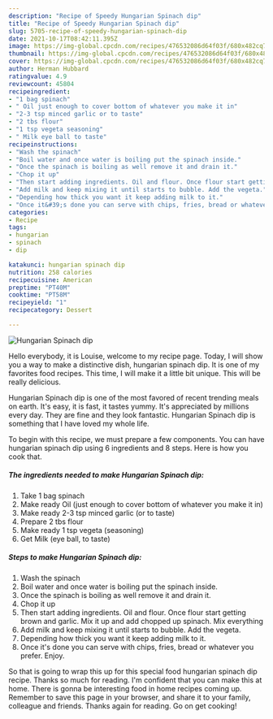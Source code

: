 ```yaml
---
description: "Recipe of Speedy Hungarian Spinach dip"
title: "Recipe of Speedy Hungarian Spinach dip"
slug: 5705-recipe-of-speedy-hungarian-spinach-dip
date: 2021-10-17T08:42:11.395Z
image: https://img-global.cpcdn.com/recipes/476532086d64f03f/680x482cq70/hungarian-spinach-dip-recipe-main-photo.jpg
thumbnail: https://img-global.cpcdn.com/recipes/476532086d64f03f/680x482cq70/hungarian-spinach-dip-recipe-main-photo.jpg
cover: https://img-global.cpcdn.com/recipes/476532086d64f03f/680x482cq70/hungarian-spinach-dip-recipe-main-photo.jpg
author: Herman Hubbard
ratingvalue: 4.9
reviewcount: 45804
recipeingredient:
- "1 bag spinach"
- " Oil just enough to cover bottom of whatever you make it in"
- "2-3 tsp minced garlic or to taste"
- "2 tbs flour"
- "1 tsp vegeta seasoning"
- " Milk eye ball to taste"
recipeinstructions:
- "Wash the spinach"
- "Boil water and once water is boiling put the spinach inside."
- "Once the spinach is boiling as well remove it and drain it."
- "Chop it up"
- "Then start adding ingredients. Oil and flour. Once flour start getting brown and garlic. Mix it up and add chopped up spinach. Mix everything"
- "Add milk and keep mixing it until starts to bubble. Add the vegeta."
- "Depending how thick you want it keep adding milk to it."
- "Once it&#39;s done you can serve with chips, fries, bread or whatever you prefer. Enjoy."
categories:
- Recipe
tags:
- hungarian
- spinach
- dip

katakunci: hungarian spinach dip 
nutrition: 258 calories
recipecuisine: American
preptime: "PT40M"
cooktime: "PT58M"
recipeyield: "1"
recipecategory: Dessert

---
```



![Hungarian Spinach dip](https://img-global.cpcdn.com/recipes/476532086d64f03f/680x482cq70/hungarian-spinach-dip-recipe-main-photo.jpg)

Hello everybody, it is Louise, welcome to my recipe page. Today, I will show you a way to make a distinctive dish, hungarian spinach dip. It is one of my favorites food recipes. This time, I will make it a little bit unique. This will be really delicious.

Hungarian Spinach dip is one of the most favored of recent trending meals on earth. It's easy, it is fast, it tastes yummy. It's appreciated by millions every day. They are fine and they look fantastic. Hungarian Spinach dip is something that I have loved my whole life.




To begin with this recipe, we must prepare a few components. You can have hungarian spinach dip using 6 ingredients and 8 steps. Here is how you cook that.

<!--inarticleads1-->

##### The ingredients needed to make Hungarian Spinach dip:

1. Take 1 bag spinach
1. Make ready  Oil (just enough to cover bottom of whatever you make it in)
1. Make ready 2-3 tsp minced garlic (or to taste)
1. Prepare 2 tbs flour
1. Make ready 1 tsp vegeta (seasoning)
1. Get  Milk (eye ball, to taste)




<!--inarticleads2-->

##### Steps to make Hungarian Spinach dip:

1. Wash the spinach
1. Boil water and once water is boiling put the spinach inside.
1. Once the spinach is boiling as well remove it and drain it.
1. Chop it up
1. Then start adding ingredients. Oil and flour. Once flour start getting brown and garlic. Mix it up and add chopped up spinach. Mix everything
1. Add milk and keep mixing it until starts to bubble. Add the vegeta.
1. Depending how thick you want it keep adding milk to it.
1. Once it&#39;s done you can serve with chips, fries, bread or whatever you prefer. Enjoy.




So that is going to wrap this up for this special food hungarian spinach dip recipe. Thanks so much for reading. I'm confident that you can make this at home. There is gonna be interesting food in home recipes coming up. Remember to save this page in your browser, and share it to your family, colleague and friends. Thanks again for reading. Go on get cooking!
